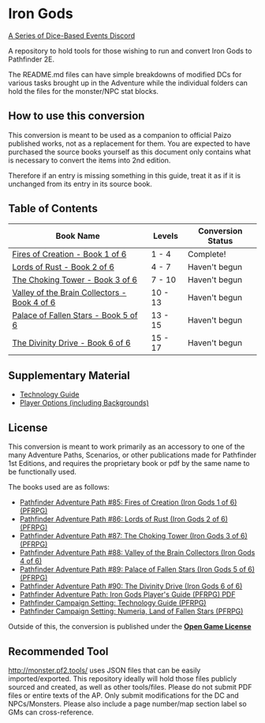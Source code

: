 # Iron Gods

[A Series of Dice-Based Events Discord](https://discord.gg/UQ8UD3H)

A repository to hold tools for those wishing to run and convert Iron Gods to Pathfinder 2E.

The README.md files can have simple breakdowns of modified DCs for various tasks brought up in the Adventure while the individual folders can hold the files for the monster/NPC stat blocks.

## How to use this conversion

This conversion is meant to be used as a companion to official Paizo published works, not as a replacement for them. You are expected to have purchased the source books yourself as this document only contains what is necessary to convert the items into 2nd edition.

Therefore if an entry is missing something in this guide, treat it as if it is unchanged from its entry in its source book.

## Table of Contents

Book Name                                                          | Levels  | Conversion Status
-------------------------------------------------------------------|---------|------------------
[Fires of Creation - Book 1 of 6](Chapter1/README.md)              | 1 - 4   | Complete!
[Lords of Rust - Book 2 of 6](Chapter2/README.md)                  | 4 - 7   | Haven't begun
[The Choking Tower - Book 3 of 6](Chapter3/README.md)              | 7 - 10  | Haven't begun
[Valley of the Brain Collectors - Book 4 of 6](Chapter4/README.md) | 10 - 13 | Haven't begun
[Palace of Fallen Stars - Book 5 of 6](Chapter5/README.md)         | 13 - 15 | Haven't begun
[The Divinity Drive - Book 6 of 6](Chapter6/README.md)             | 15 - 17 | Haven't begun

## Supplementary Material

* [Technology Guide](/Technology%20Guide/README.md)
* [Player Options (including Backgrounds)](/Player%20Options/README.md)

## License

This conversion is meant to work primarily as an accessory to one of the many Adventure Paths, Scenarios, or other publications made for Pathfinder 1st Editions, and requires the proprietary book or pdf by the same name to be functionally used.

The books used are as follows:

* [Pathfinder Adventure Path #85: Fires of Creation (Iron Gods 1 of 6) (PFRPG)](https://paizo.com/products/btpy95br)
* [Pathfinder Adventure Path #86: Lords of Rust (Iron Gods 2 of 6) (PFRPG)](https://paizo.com/products/btpy95bs)
* [Pathfinder Adventure Path #87: The Choking Tower (Iron Gods 3 of 6) (PFRPG)](https://paizo.com/products/btpy95bt)
* [Pathfinder Adventure Path #88: Valley of the Brain Collectors (Iron Gods 4 of 6)](https://paizo.com/products/btpy95bu)
* [Pathfinder Adventure Path #89: Palace of Fallen Stars (Iron Gods 5 of 6) (PFRPG)](https://paizo.com/products/btpy95bv)
* [Pathfinder Adventure Path #90: The Divinity Drive (Iron Gods 6 of 6)](https://paizo.com/products/btpy95bw)
* [Pathfinder Adventure Path: Iron Gods Player's Guide (PFRPG) PDF](https://paizo.com/products/btpy98lf?Pathfinder-Adventure-Path-Iron-Gods-Players-Guide)
* [Pathfinder Campaign Setting: Technology Guide (PFRPG)](https://paizo.com/products/btpy98i0?Pathfinder-Campaign-Setting-Technology-Guide)
* [Pathfinder Campaign Setting: Numeria, Land of Fallen Stars (PFRPG)](https://paizo.com/products/btpy978l?Pathfinder-Campaign-Setting-Numeria-Land-of-Fallen-Stars)

Outside of this, the conversion is published under the **[Open Game License](LICENSE)**

## Recommended Tool

<http://monster.pf2.tools/> uses JSON files that can be easily imported/exported. This repository ideally will hold those files publicly sourced and created, as well as other tools/files.
Please do not submit PDF files or entire texts of the AP. Only submit modifications for the DC and NPCs/Monsters. Please also include a page number/map section label so GMs can cross-reference.
